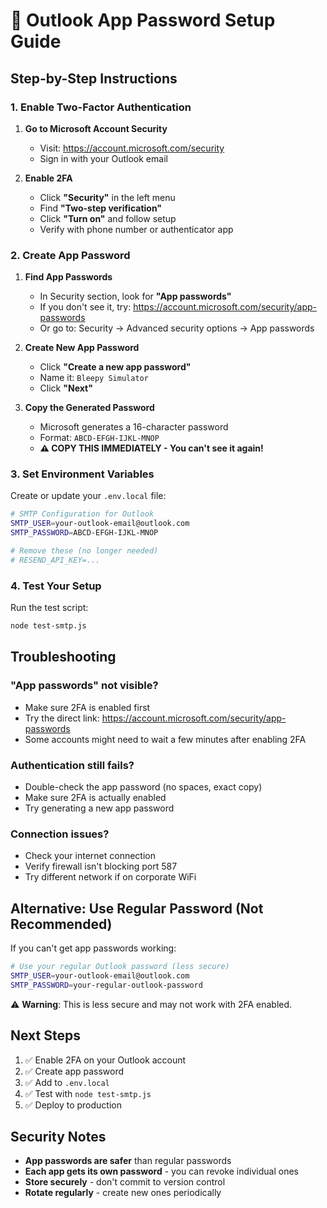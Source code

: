 # 🔐 Outlook App Password Setup Guide

## Step-by-Step Instructions

### 1. Enable Two-Factor Authentication

1. **Go to Microsoft Account Security**
   - Visit: https://account.microsoft.com/security
   - Sign in with your Outlook email

2. **Enable 2FA**
   - Click **"Security"** in the left menu
   - Find **"Two-step verification"**
   - Click **"Turn on"** and follow setup
   - Verify with phone number or authenticator app

### 2. Create App Password

1. **Find App Passwords**
   - In Security section, look for **"App passwords"**
   - If you don't see it, try: https://account.microsoft.com/security/app-passwords
   - Or go to: Security → Advanced security options → App passwords

2. **Create New App Password**
   - Click **"Create a new app password"**
   - Name it: `Bleepy Simulator`
   - Click **"Next"**

3. **Copy the Generated Password**
   - Microsoft generates a 16-character password
   - Format: `ABCD-EFGH-IJKL-MNOP`
   - **⚠️ COPY THIS IMMEDIATELY - You can't see it again!**

### 3. Set Environment Variables

Create or update your `.env.local` file:

```bash
# SMTP Configuration for Outlook
SMTP_USER=your-outlook-email@outlook.com
SMTP_PASSWORD=ABCD-EFGH-IJKL-MNOP

# Remove these (no longer needed)
# RESEND_API_KEY=...
```

### 4. Test Your Setup

Run the test script:
```bash
node test-smtp.js
```

## Troubleshooting

### "App passwords" not visible?
- Make sure 2FA is enabled first
- Try the direct link: https://account.microsoft.com/security/app-passwords
- Some accounts might need to wait a few minutes after enabling 2FA

### Authentication still fails?
- Double-check the app password (no spaces, exact copy)
- Make sure 2FA is actually enabled
- Try generating a new app password

### Connection issues?
- Check your internet connection
- Verify firewall isn't blocking port 587
- Try different network if on corporate WiFi

## Alternative: Use Regular Password (Not Recommended)

If you can't get app passwords working:

```bash
# Use your regular Outlook password (less secure)
SMTP_USER=your-outlook-email@outlook.com
SMTP_PASSWORD=your-regular-outlook-password
```

⚠️ **Warning**: This is less secure and may not work with 2FA enabled.

## Next Steps

1. ✅ Enable 2FA on your Outlook account
2. ✅ Create app password
3. ✅ Add to `.env.local`
4. ✅ Test with `node test-smtp.js`
5. ✅ Deploy to production

## Security Notes

- **App passwords are safer** than regular passwords
- **Each app gets its own password** - you can revoke individual ones
- **Store securely** - don't commit to version control
- **Rotate regularly** - create new ones periodically
